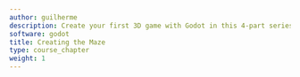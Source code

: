 ```yaml
---
author: guilherme
description: Create your first 3D game with Godot in this 4-part series.
software: godot
title: Creating the Maze
type: course_chapter
weight: 1
---
```


